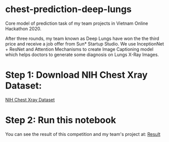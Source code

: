 # chest-prediction-deep-lungs
Core model of prediction task of my team projects in Vietnam Online Hackathon 2020. 

After three rounds, my team known as Deep Lungs have won the the third price and receive a job offer from Sun* Startup Studio.
We use InceptionNet + ResNet and Attention Mechanisms to create Image Captioning model which helps doctors to generate some diagnosis on Lungs X-Ray Images.

# Step 1: Download NIH Chest Xray Dataset:
[NIH Chest Xray Dataset](https://www.kaggle.com/nih-chest-xrays/data)
# Step 2: Run this notebook 

You can see the result of this competition and my team's project at:
[Result](https://vnhackathon.com/ket-qua-chung-cuoc-vietnam-online-hackathon-2020/)

